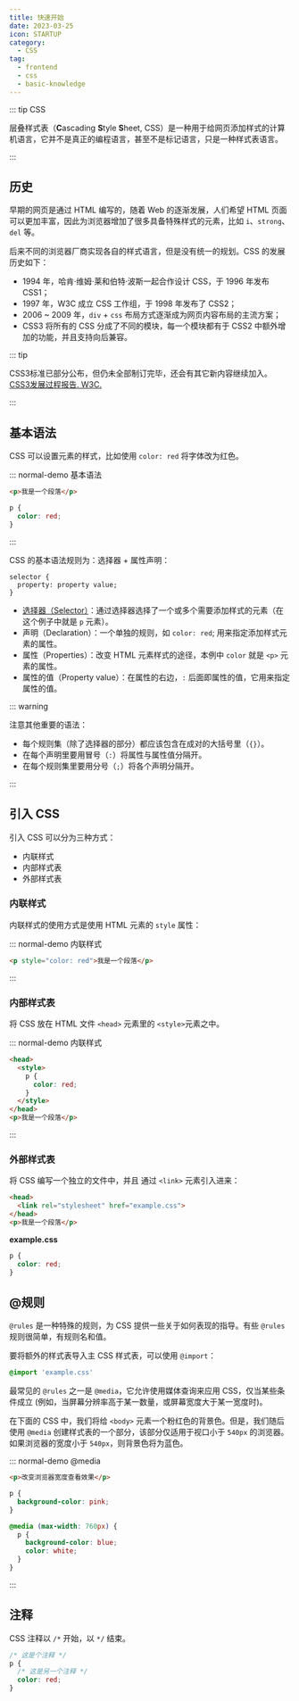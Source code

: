 ```yaml
---
title: 快速开始
date: 2023-03-25
icon: STARTUP
category: 
  - CSS
tag:
  - frontend
  - css
  - basic-knowledge
---
```


::: tip CSS

层叠样式表（**C**ascading **S**tyle **S**heet, CSS）是一种用于给网页添加样式的计算机语言，它并不是真正的编程语言，甚至不是标记语言，只是一种样式表语言。

:::

## 历史

早期的网页是通过 HTML 编写的，随着 Web 的逐渐发展，人们希望 HTML 页面可以更加丰富，因此为浏览器增加了很多具备特殊样式的元素，比如 `i`、`strong`、`del` 等。

后来不同的浏览器厂商实现各自的样式语言，但是没有统一的规划。CSS 的发展历史如下：

- 1994 年，哈肯·维姆·莱和伯特·波斯一起合作设计 CSS，于 1996 年发布 CSS1；
- 1997 年，W3C 成立 CSS 工作组，于 1998 年发布了 CSS2；
- 2006 ~ 2009 年，`div` + `css` 布局方式逐渐成为网页内容布局的主流方案；
- CSS3 将所有的 CSS 分成了不同的模块，每一个模块都有于 CSS2 中额外增加的功能，并且支持向后兼容。

::: tip

CSS3标准已部分公布，但仍未全部制订完毕，还会有其它新内容继续加入。 [CSS3发展过程报告. W3C.](https://www.w3.org/TR/css3-roadmap/)

:::

## 基本语法

CSS 可以设置元素的样式，比如使用 `color: red` 将字体改为红色。

::: normal-demo 基本语法

```html
<p>我是一个段落</p>
```

```css
p {
  color: red;
}
```

:::

CSS 的基本语法规则为：选择器 + 属性声明：

```
selector {
  property: property value;
}
```

- [选择器（Selector）](002-selector.md)：通过选择器选择了一个或多个需要添加样式的元素（在这个例子中就是 `p` 元素）。
- 声明（Declaration）：一个单独的规则，如 `color: red`; 用来指定添加样式元素的属性。
- 属性（Properties）：改变 HTML 元素样式的途径，本例中 `color` 就是 `<p>` 元素的属性。
- 属性的值（Property value）：在属性的右边，`:` 后面即属性的值，它用来指定属性的值。

::: warning

注意其他重要的语法：

- 每个规则集（除了选择器的部分）都应该包含在成对的大括号里（`{}`）。
- 在每个声明里要用冒号（`:`）将属性与属性值分隔开。
- 在每个规则集里要用分号（`;`）将各个声明分隔开。

:::

## 引入 CSS

引入 CSS 可以分为三种方式：

- 内联样式
- 内部样式表
- 外部样式表

### 内联样式

内联样式的使用方式是使用 HTML 元素的 `style` 属性：

::: normal-demo 内联样式

```html
<p style="color: red">我是一个段落</p>
```

:::

### 内部样式表

将 CSS 放在 HTML 文件 `<head>` 元素里的 `<style>`元素之中。

::: normal-demo 内联样式

```html
<head>
  <style>
    p {
      color: red;
    }
  </style>
</head>
<p>我是一个段落</p>
```

:::

### 外部样式表

将 CSS 编写一个独立的文件中，并且 通过 `<link>` 元素引入进来：

```html
<head>
  <link rel="stylesheet" href="example.css">
</head>
<p>我是一个段落</p>
```

**example.css**

```css
p {
  color: red;
}
```

## @规则

`@rules` 是一种特殊的规则，为 CSS 提供一些关于如何表现的指导。有些 `@rules` 规则很简单，有规则名和值。

要将额外的样式表导入主 CSS 样式表，可以使用 `@import`：

```css
@import 'example.css'
```

最常见的 `@rules` 之一是 `@media`，它允许使用媒体查询来应用 CSS，仅当某些条件成立 (例如，当屏幕分辨率高于某一数量，或屏幕宽度大于某一宽度时)。

在下面的 CSS 中，我们将给 `<body>` 元素一个粉红色的背景色。但是，我们随后使用 `@media` 创建样式表的一个部分，该部分仅适用于视口小于 `540px` 的浏览器。如果浏览器的宽度小于 `540px`，则背景色将为蓝色。

::: normal-demo @media

```html
<p>改变浏览器宽度查看效果</p>  
```

```css
p {
  background-color: pink;
}

@media (max-width: 760px) {
  p {
    background-color: blue;
    color: white;
  }
}
```

:::

## 注释

CSS 注释以 `/*` 开始，以 `*/` 结束。

```css
/* 这是个注释 */
p {
  /* 这是另一个注释 */
  color: red;
}

```
